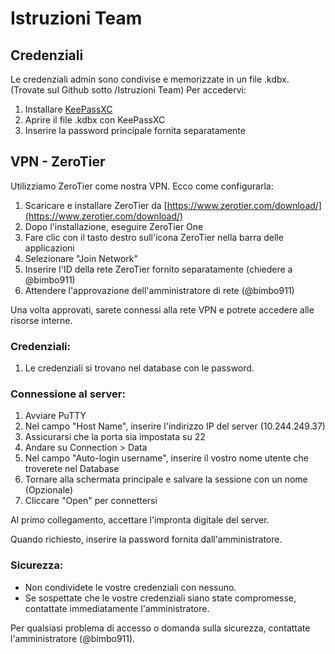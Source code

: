 # Istruzioni Team

## Credenziali
Le credenziali admin sono condivise e memorizzate in un file .kdbx. (Trovate sul Github sotto /Istruzioni Team) Per accedervi:
1. Installare [KeePassXC](https://keepassxc.org/)
2. Aprire il file .kdbx con KeePassXC
3. Inserire la password principale fornita separatamente

## VPN - ZeroTier
Utilizziamo ZeroTier come nostra VPN. Ecco come configurarla:

1. Scaricare e installare ZeroTier da [https://www.zerotier.com/download/](https://www.zerotier.com/download/)
2. Dopo l'installazione, eseguire ZeroTier One
3. Fare clic con il tasto destro sull'icona ZeroTier nella barra delle applicazioni
4. Selezionare "Join Network"
5. Inserire l'ID della rete ZeroTier fornito separatamente (chiedere a @bimbo911)
6. Attendere l'approvazione dell'amministratore di rete (@bimbo911)

Una volta approvati, sarete connessi alla rete VPN e potrete accedere alle risorse interne.

### Credenziali:
1. Le credenziali si trovano nel database con le password.

### Connessione al server:
1. Avviare PuTTY
2. Nel campo "Host Name", inserire l'indirizzo IP del server (10.244.249.37)
3. Assicurarsi che la porta sia impostata su 22
4. Andare su Connection > Data
5. Nel campo "Auto-login username", inserire il vostro nome utente che troverete nel Database
6. Tornare alla schermata principale e salvare la sessione con un nome (Opzionale)
7. Cliccare "Open" per connettersi

Al primo collegamento, accettare l'impronta digitale del server.

Quando richiesto, inserire la password fornita dall'amministratore.

### Sicurezza:
- Non condividete le vostre credenziali con nessuno.
- Se sospettate che le vostre credenziali siano state compromesse, contattate immediatamente l'amministratore.

Per qualsiasi problema di accesso o domanda sulla sicurezza, contattate l'amministratore (@bimbo911).